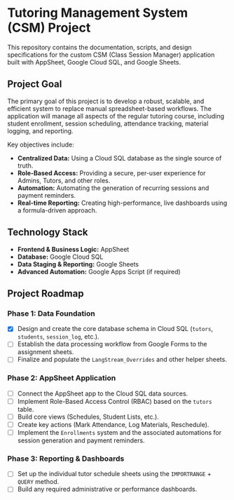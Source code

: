 # Tutoring Management System (CSM) Project

This repository contains the documentation, scripts, and design specifications for the custom CSM (Class Session Manager) application built with AppSheet, Google Cloud SQL, and Google Sheets.

## Project Goal

The primary goal of this project is to develop a robust, scalable, and efficient system to replace manual spreadsheet-based workflows. The application will manage all aspects of the regular tutoring course, including student enrollment, session scheduling, attendance tracking, material logging, and reporting.

Key objectives include:
-   **Centralized Data:** Using a Cloud SQL database as the single source of truth.
-   **Role-Based Access:** Providing a secure, per-user experience for Admins, Tutors, and other roles.
-   **Automation:** Automating the generation of recurring sessions and payment reminders.
-   **Real-time Reporting:** Creating high-performance, live dashboards using a formula-driven approach.

## Technology Stack

* **Frontend & Business Logic:** AppSheet
* **Database:** Google Cloud SQL
* **Data Staging & Reporting:** Google Sheets
* **Advanced Automation:** Google Apps Script (if required)

## Project Roadmap

### Phase 1: Data Foundation
-   [x] Design and create the core database schema in Cloud SQL (`tutors`, `students`, `session_log`, etc.).
-   [ ] Establish the data processing workflow from Google Forms to the assignment sheets.
-   [ ] Finalize and populate the `LangStream_Overrides` and other helper sheets.

### Phase 2: AppSheet Application
-   [ ] Connect the AppSheet app to the Cloud SQL data sources.
-   [ ] Implement Role-Based Access Control (RBAC) based on the `tutors` table.
-   [ ] Build core views (Schedules, Student Lists, etc.).
-   [ ] Create key actions (Mark Attendance, Log Materials, Reschedule).
-   [ ] Implement the `Enrollments` system and the associated automations for session generation and payment reminders.

### Phase 3: Reporting & Dashboards
-   [ ] Set up the individual tutor schedule sheets using the `IMPORTRANGE` + `QUERY` method.
-   [ ] Build any required administrative or performance dashboards.

